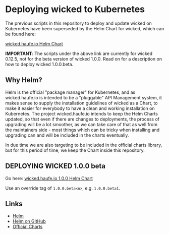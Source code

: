 # Deploying wicked to Kubernetes

The previous scripts in this repository to deploy and update wicked on Kubernetes have been superseded by the Helm Chart for wicked, which can be found here:

[wicked.haufe.io Helm Chart](https://github.com/Haufe-Lexware/wicked.haufe.io/tree/master/wicked)

**IMPORTANT**: The scripts under the above link are currently for wicked 0.12.5, not for the beta version of wicked 1.0.0. Read on for a description on how to deploy wicked 1.0.0.beta.

## Why Helm?

Helm is the official "package manager" for Kubernetes, and as wicked.haufe.io is intended to be a "pluggable" API Management system, it makes sense to supply the installation guidelines of wicked as a Chart, to make it easier for everybody to have a clean and working installation on Kubernetes. The project wicked.haufe.io intends to keep the Helm Charts updated, so that even if there are changes to deployments, the process of upgrading will be a lot smoother, as we can take care of that as well from the maintainers side - most things which can be tricky when installing and upgrading can and will be included in the charts eventually.

In due time we are also targeting to be included in the official charts library, but for this period of time, we keep the Chart inside this repository.

## DEPLOYING WICKED 1.0.0 beta

Go here: [wicked.haufe.io 1.0.0 Helm Chart](https://github.com/Haufe-Lexware/wicked.haufe.io/tree/wicked_1_0/wicked)

Use an override tag of `1.0.0.beta<n>`, e.g. `1.0.0.beta1`.

## Links

* [Helm](https://helm.sh)
* [Helm on GitHub](https://github.com/kubernetes/helm)
* [Official Charts](https://github.com/kubernetes/charts)
